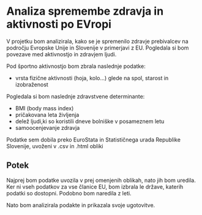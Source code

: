 
# Analiza spremembe zdravja in aktivnosti po EVropi

V projetku bom analizirala, kako se je spremenilo zdravje prebivalcev na področju Evropske Unije in Slovenije v primerjavi z EU. Pogledala si bom povezave med aktivnostjo in  zdravjem ljudi.

Pod športno aktivnostjo bom zbrala naslednje podatke:
- vrsta fizične aktivnosti (hoja, kolo...) glede na spol, starost in izobraženost

Pogledala si bom naslednje zdravstvene determinante:
- BMI (body mass index)
- pričakovana leta življenja
- delež ljudi,ki so koristili dneve bolniške v posameznem letu
- samoocenjevanje zdravja


Podatke sem dobila preko EuroStata in Statističnega urada Republike Slovenije, uvoženi v .csv in .html obliki


## Potek

Najprej bom podatke uvozila v prej omenjenih oblikah, nato jih bom uredila. Ker ni vseh podatkov za vse članice EU, bom izbrala le države, katerih podatki so dostopni. Podobno bom naredila z leti.

Nato bom analizirala podakte in prikazala svoje ugotovitve.
